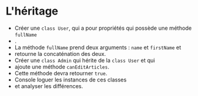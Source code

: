 # L'héritage

- Créer une `class User`, qui a pour propriétés qui possède une méthode `fullName`
- .
- La méthode `fullName` prend deux arguments : `name` et `firstName` et 
- retourne la concaténation des deux. 
- Créer une `class Admin` qui hérite de la `class User` et qui 
- ajoute une méthode `canEditArticles`. 
- Cette méthode devra retourner `true`.
- Console loguer les instances de ces classes 
- et analyser les différences.
